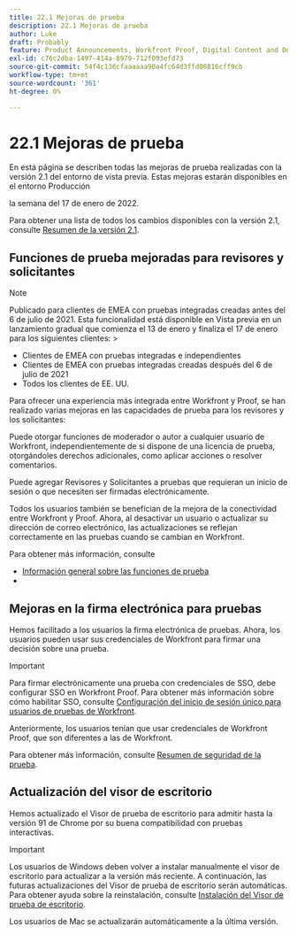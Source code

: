 ```yaml
---
title: 22.1 Mejoras de prueba
description: 22.1 Mejoras de prueba
author: Luke
draft: Probably
feature: Product Announcements, Workfront Proof, Digital Content and Documents
exl-id: c76c2dba-1497-414a-8979-712f093efd73
source-git-commit: 54f4c136cfaaaaaa90a4fc64d3ffd06816cff9cb
workflow-type: tm+mt
source-wordcount: '361'
ht-degree: 0%

---
```


# 22.1 Mejoras de prueba

En esta página se describen todas las mejoras de prueba realizadas con la versión 2.1 del entorno de vista previa. Estas mejoras estarán disponibles en el entorno Producción

<!--
<MadCap:conditionalText data-mc-conditions="QuicksilverOrClassic.Draft mode">
in January 2022
</MadCap:conditionalText>
-->

la semana del 17 de enero de 2022.

Para obtener una lista de todos los cambios disponibles con la versión 2.1, consulte [Resumen de la versión 2.1](../../../product-announcements/product-releases/22.1-release-activity/22-1-release-overview.md).

## Funciones de prueba mejoradas para revisores y solicitantes

>[!NOTE]
>
>Publicado para clientes de EMEA con pruebas integradas creadas antes del 6 de julio de 2021. Esta funcionalidad está disponible en Vista previa en un lanzamiento gradual que comienza el 13 de enero y finaliza el 17 de enero para los siguientes clientes: >
>* Clientes de EMEA con pruebas integradas e independientes
>* Clientes de EMEA con pruebas integradas creadas después del 6 de julio de 2021
>* Todos los clientes de EE. UU.
>


Para ofrecer una experiencia más integrada entre Workfront y Proof, se han realizado varias mejoras en las capacidades de prueba para los revisores y los solicitantes:

Puede otorgar funciones de moderador o autor a cualquier usuario de Workfront, independientemente de si dispone de una licencia de prueba, otorgándoles derechos adicionales, como aplicar acciones o resolver comentarios.

Puede agregar Revisores y Solicitantes a pruebas que requieran un inicio de sesión o que necesiten ser firmadas electrónicamente.

Todos los usuarios también se benefician de la mejora de la conectividad entre Workfront y Proof. Ahora, al desactivar un usuario o actualizar su dirección de correo electrónico, las actualizaciones se reflejan correctamente en las pruebas cuando se cambian en Workfront.

Para obtener más información, consulte

* [Información general sobre las funciones de prueba](../../../review-and-approve-work/proofing/proofing-overview/proof-roles.md)
*  

## Mejoras en la firma electrónica para pruebas

Hemos facilitado a los usuarios la firma electrónica de pruebas. Ahora, los usuarios pueden usar sus credenciales de Workfront para firmar una decisión sobre una prueba.

>[!IMPORTANT]
>
>Para firmar electrónicamente una prueba con credenciales de SSO, debe configurar SSO en Workfront Proof. Para obtener más información sobre cómo habilitar SSO, consulte [Configuración del inicio de sesión único para usuarios de pruebas de Workfront](../../../workfront-proof/wp-acct-admin/account-settings/configure-sso-for-wp-users.md).

Anteriormente, los usuarios tenían que usar credenciales de Workfront Proof, que son diferentes a las de Workfront.

Para obtener más información, consulte [Resumen de seguridad de la prueba](../../../review-and-approve-work/proofing/proofing-overview/proof-security-overview.md).

## Actualización del visor de escritorio

Hemos actualizado el Visor de prueba de escritorio para admitir hasta la versión 91 de Chrome por su buena compatibilidad con pruebas interactivas.

>[!IMPORTANT]
>
>Los usuarios de Windows deben volver a instalar manualmente el visor de escritorio para actualizar a la versión más reciente. A continuación, las futuras actualizaciones del Visor de prueba de escritorio serán automáticas. Para obtener ayuda sobre la reinstalación, consulte [Instalación del Visor de prueba de escritorio](../../../review-and-approve-work/proofing/use-the-desktop-proofing-viewer/installing-desktop-proofing-viewer.md).

Los usuarios de Mac se actualizarán automáticamente a la última versión.
